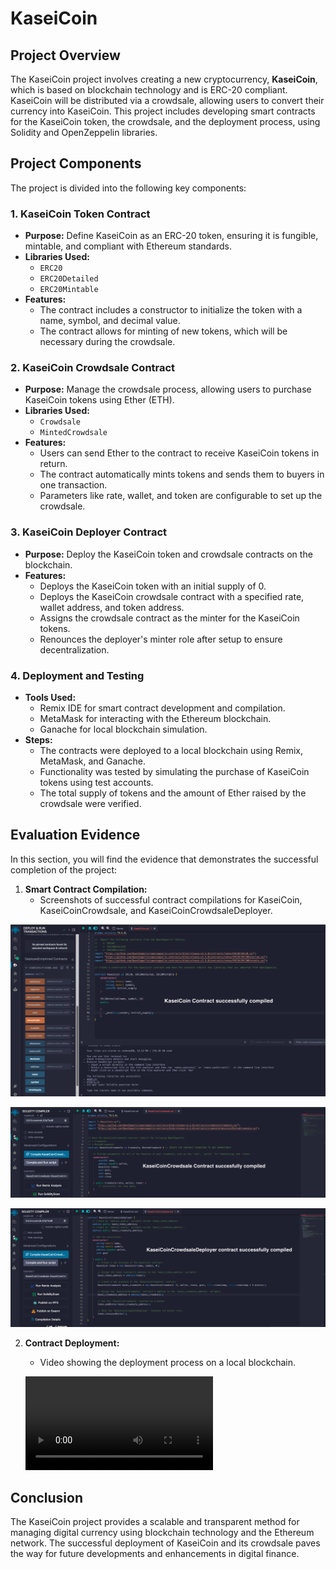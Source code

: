
# KaseiCoin

## Project Overview

The KaseiCoin project involves creating a new cryptocurrency, **KaseiCoin**, which is based on blockchain technology and is ERC-20 compliant. KaseiCoin will be distributed via a crowdsale, allowing users to convert their currency into KaseiCoin. This project includes developing smart contracts for the KaseiCoin token, the crowdsale, and the deployment process, using Solidity and OpenZeppelin libraries.

## Project Components

The project is divided into the following key components:

### 1. KaseiCoin Token Contract
- **Purpose:** Define KaseiCoin as an ERC-20 token, ensuring it is fungible, mintable, and compliant with Ethereum standards.
- **Libraries Used:**
  - `ERC20`
  - `ERC20Detailed`
  - `ERC20Mintable`
- **Features:**
  - The contract includes a constructor to initialize the token with a name, symbol, and decimal value.
  - The contract allows for minting of new tokens, which will be necessary during the crowdsale.

### 2. KaseiCoin Crowdsale Contract
- **Purpose:** Manage the crowdsale process, allowing users to purchase KaseiCoin tokens using Ether (ETH).
- **Libraries Used:**
  - `Crowdsale`
  - `MintedCrowdsale`
- **Features:**
  - Users can send Ether to the contract to receive KaseiCoin tokens in return.
  - The contract automatically mints tokens and sends them to buyers in one transaction.
  - Parameters like rate, wallet, and token are configurable to set up the crowdsale.

### 3. KaseiCoin Deployer Contract
- **Purpose:** Deploy the KaseiCoin token and crowdsale contracts on the blockchain.
- **Features:**
  - Deploys the KaseiCoin token with an initial supply of 0.
  - Deploys the KaseiCoin crowdsale contract with a specified rate, wallet address, and token address.
  - Assigns the crowdsale contract as the minter for the KaseiCoin tokens.
  - Renounces the deployer's minter role after setup to ensure decentralization.

### 4. Deployment and Testing
- **Tools Used:**
  - Remix IDE for smart contract development and compilation.
  - MetaMask for interacting with the Ethereum blockchain.
  - Ganache for local blockchain simulation.
- **Steps:**
  - The contracts were deployed to a local blockchain using Remix, MetaMask, and Ganache.
  - Functionality was tested by simulating the purchase of KaseiCoin tokens using test accounts.
  - The total supply of tokens and the amount of Ether raised by the crowdsale were verified.

## Evaluation Evidence

In this section, you will find the evidence that demonstrates the successful completion of the project:

1. **Smart Contract Compilation:**
   - Screenshots of successful contract compilations for KaseiCoin, KaseiCoinCrowdsale, and KaseiCoinCrowdsaleDeployer.

  ![alt text](<Images/KaseiCoin Contract.png>)

  ![alt text](Images/KaseiCoinCrowdsale.png)

  ![alt text](Images/KaseiCoinDeployer.png)

2. **Contract Deployment:**
   - Video showing the deployment process on a local blockchain.
   
   <video controls src="Images/Crowdsale deployer.mp4" title="Title"></video>
   

## Conclusion

The KaseiCoin project provides a scalable and transparent method for managing digital currency using blockchain technology and the Ethereum network. The successful deployment of KaseiCoin and its crowdsale paves the way for future developments and enhancements in digital finance.

